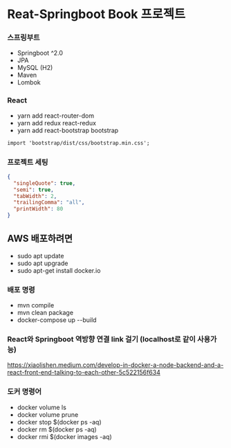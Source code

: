 # Reat-Springboot Book 프로젝트

### 스프링부트

- Springboot ^2.0
- JPA
- MySQL (H2)
- Maven
- Lombok

### React

- yarn add react-router-dom
- yarn add redux react-redux
- yarn add react-bootstrap bootstrap

```txt
import 'bootstrap/dist/css/bootstrap.min.css';
```

### 프로젝트 세팅

```json
{
  "singleQuote": true,
  "semi": true,
  "tabWidth": 2,
  "trailingComma": "all",
  "printWidth": 80
}
```

## AWS 배포하려면

- sudo apt update
- sudo apt upgrade
- sudo apt-get install docker.io

### 배포 명령

- mvn compile
- mvn clean package
- docker-compose up --build

### React와 Springboot 역방향 연결 link 걸기 (localhost로 같이 사용가능)

https://xiaolishen.medium.com/develop-in-docker-a-node-backend-and-a-react-front-end-talking-to-each-other-5c522156f634

### 도커 명령어

- docker volume ls
- docker volume prune
- docker stop $(docker ps -aq)
- docker rm $(docker ps -aq)
- docker rmi $(docker images -aq)
